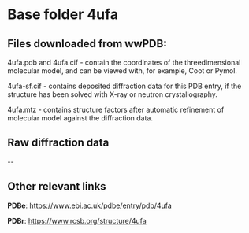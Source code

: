 # Base folder 4ufa

## Files downloaded from wwPDB:

4ufa.pdb and 4ufa.cif - contain the coordinates of the threedimensional molecular model, and can be viewed with, for example, Coot or Pymol.

4ufa-sf.cif - contains deposited diffraction data for this PDB entry, if the structure has been solved with X-ray or neutron crystallography.

4ufa.mtz - contains structure factors after automatic refinement of molecular model against the diffraction data.

## Raw diffraction data

--<br> 

## Other relevant links 
**PDBe**:  https://www.ebi.ac.uk/pdbe/entry/pdb/4ufa
 
**PDBr**: https://www.rcsb.org/structure/4ufa 

